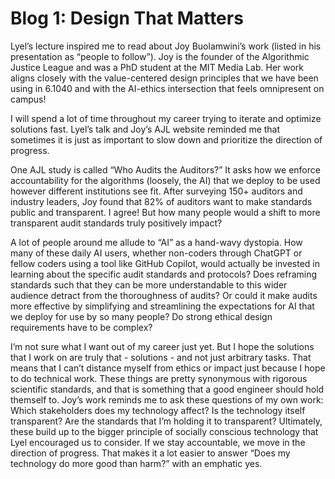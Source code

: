 # Blog 1: Design That Matters

Lyel’s lecture inspired me to read about Joy Buolamwini’s work (listed in his presentation as “people to follow”). Joy is the founder of the Algorithmic Justice League and was a PhD student at the MIT Media Lab. Her work aligns closely with the value-centered design principles that we have been using in 6.1040 and with the AI-ethics intersection that feels omnipresent on campus!

I will spend a lot of time throughout my career trying to iterate and optimize solutions fast. Lyel’s talk and Joy’s AJL website reminded me that sometimes it is just as important to slow down and prioritize the direction of progress.

One AJL study is called “Who Audits the Auditors?” It asks how we enforce accountability for the algorithms (loosely, the AI) that we deploy to be used however different institutions see fit. After surveying 150+ auditors and industry leaders, Joy found that 82% of auditors want to make standards public and transparent. I agree! But how many people would a shift to more transparent audit standards truly positively impact?

A lot of people around me allude to “AI” as a hand-wavy dystopia. How many of these daily AI users, whether non-coders through ChatGPT or fellow coders using a tool like GitHub Copilot, would actually be invested in learning about the specific audit standards and protocols? Does reframing standards such that they can be more understandable to this wider audience detract from the thoroughness of audits? Or could it make audits more effective by simplifying and streamlining the expectations for AI that we deploy for use by so many people? Do strong ethical design requirements have to be complex?

I’m not sure what I want out of my career just yet. But I hope the solutions that I work on are truly that - solutions - and not just arbitrary tasks. That means that I can’t distance myself from ethics or impact just because I hope to do technical work. These things are pretty synonymous with rigorous scientific standards, and that is something that a good engineer should hold themself to. Joy’s work reminds me to ask these questions of my own work: Which stakeholders does my technology affect? Is the technology itself transparent? Are the standards that I’m holding it to transparent? Ultimately, these build up to the bigger principle of socially conscious technology that Lyel encouraged us to consider. If we stay accountable, we move in the direction of progress. That makes it a lot easier to answer “Does my technology do more good than harm?” with an emphatic yes.
